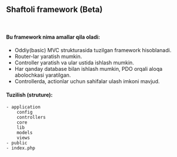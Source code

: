 ## Shaftoli framework (Beta)
<br>

#### Bu framework nima amallar qila oladi:

* Oddiy(basic) MVC strukturasida tuzilgan framework hisoblanadi.
* Router-lar yaratish mumkin.
* Controller yaratish va ular ustida ishlash mumkin.
* Har qanday database bilan ishlash mumkin, PDO orqali aloqa abolochkasi yaratilgan.
* Controllerda, actionlar uchun sahifalar ulash imkoni mavjud.


#### Tuzilish (struture):

```
- application
    config
    controllers
    core
    lib
    models
    views
- public
- index.php

```

